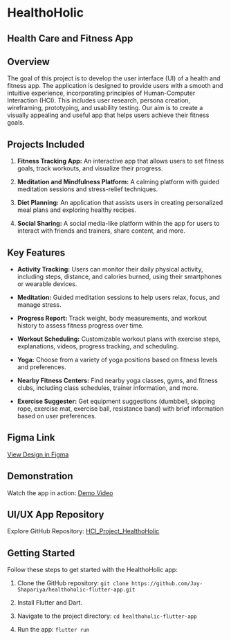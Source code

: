 # HealthoHolic

## Health Care and Fitness App

## Overview

The goal of this project is to develop the user interface (UI) of a health and fitness app. The application is designed to provide users with a smooth and intuitive experience, incorporating principles of Human-Computer Interaction (HCI). This includes user research, persona creation, wireframing, prototyping, and usability testing. Our aim is to create a visually appealing and useful app that helps users achieve their fitness goals.

## Projects Included

1. **Fitness Tracking App:** An interactive app that allows users to set fitness goals, track workouts, and visualize their progress.

2. **Meditation and Mindfulness Platform:** A calming platform with guided meditation sessions and stress-relief techniques.

3. **Diet Planning:** An application that assists users in creating personalized meal plans and exploring healthy recipes.

4. **Social Sharing:** A social media-like platform within the app for users to interact with friends and trainers, share content, and more.

## Key Features

- **Activity Tracking:** Users can monitor their daily physical activity, including steps, distance, and calories burned, using their smartphones or wearable devices.

- **Meditation:** Guided meditation sessions to help users relax, focus, and manage stress.

- **Progress Report:** Track weight, body measurements, and workout history to assess fitness progress over time.

- **Workout Scheduling:** Customizable workout plans with exercise steps, explanations, videos, progress tracking, and scheduling.

- **Yoga:** Choose from a variety of yoga positions based on fitness levels and preferences.

- **Nearby Fitness Centers:** Find nearby yoga classes, gyms, and fitness clubs, including class schedules, trainer information, and more.

- **Exercise Suggester:** Get equipment suggestions (dumbbell, skipping rope, exercise mat, exercise ball, resistance band) with brief information based on user preferences.

## Figma Link

[View Design in Figma](https://www.figma.com/file/PNuoPtI7JYX1rKamMCSOeZ/HCI_Project_HealthoHolic?type=design&node-id=0%3A1&mode=design&t=DAwOqoYZhwAF3o1L-1)

## Demonstration

Watch the app in action: [Demo Video](https://drive.google.com/file/d/1GBFJBevrFkjtBX72FMtEZNCbOh8K-eph/view?usp=sharing)

## UI/UX App Repository

Explore GitHub Repository: [HCI_Project_HealthoHolic](https://github.com/Jay-Shapariya/HCI_Project_HealthoHolic)

## Getting Started

Follow these steps to get started with the HealthoHolic app:

1. Clone the GitHub repository: `git clone https://github.com/Jay-Shapariya/healthoholic-flutter-app.git`

2. Install Flutter and Dart.

3. Navigate to the project directory: `cd healthoholic-flutter-app`

4. Run the app: `flutter run`
